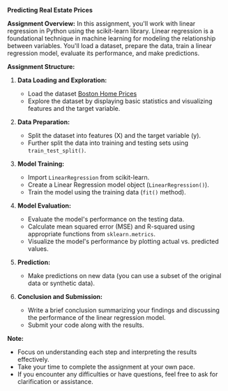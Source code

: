 **Predicting Real Estate Prices**

**Assignment Overview:**
In this assignment, you'll work with linear regression in Python using the scikit-learn library. Linear regression is a foundational technique in machine learning for modeling the relationship between variables. You'll load a dataset, prepare the data, train a linear regression model, evaluate its performance, and make predictions.

**Assignment Structure:**

1. **Data Loading and Exploration:**
    - Load the dataset [Boston Home Prices](boston-home-prices.csv)
    - Explore the dataset by displaying basic statistics and visualizing features and the target variable.

2. **Data Preparation:**
    - Split the dataset into features (X) and the target variable (y).
    - Further split the data into training and testing sets using `train_test_split()`.

3. **Model Training:**
    - Import `LinearRegression` from scikit-learn.
    - Create a Linear Regression model object (`LinearRegression()`).
    - Train the model using the training data (`fit()` method).

4. **Model Evaluation:**
    - Evaluate the model's performance on the testing data.
    - Calculate mean squared error (MSE) and R-squared using appropriate functions from `sklearn.metrics`.
    - Visualize the model's performance by plotting actual vs. predicted values.

5. **Prediction:**
    - Make predictions on new data (you can use a subset of the original data or synthetic data).

6. **Conclusion and Submission:**
    - Write a brief conclusion summarizing your findings and discussing the performance of the linear regression model.
    - Submit your code along with the results.

**Note:**
- Focus on understanding each step and interpreting the results effectively.
- Take your time to complete the assignment at your own pace.
- If you encounter any difficulties or have questions, feel free to ask for clarification or assistance.
